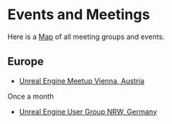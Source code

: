 # Events and Meetings

Here is a [Map](Events.geojson) of all meeting groups and events.

## Europe

+ [Unreal Engine Meetup Vienna, Austria](http://www.meetup.com/Unreal-User-Group-Vienna/)

Once a month

+ [Unreal Engine User Group NRW, Germany](http://www.meetup.com/Unreal-Engine-User-Group-NRW/)

